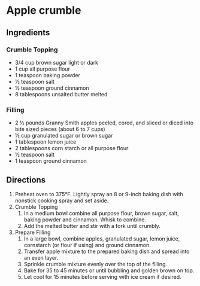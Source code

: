 Apple crumble
=============

Ingredients
-----------

### Crumble Topping
- 3/4 cup brown sugar light or dark
- 1 cup all purpose flour
- 1 teaspoon baking powder
- ½ teaspoon salt
- ½ teaspoon ground cinnamon
- 8 tablespoons unsalted butter melted

### Filling
- 2 ½ pounds Granny Smith apples peeled, cored, and sliced or diced into bite sized pieces (about 6 to 7 cups)
- ½ cup granulated sugar or brown sugar
- 1 tablespoon lemon juice
- 2 tablespoons corn starch or all purpose flour
- ½ teaspoon salt
- 1 teaspoon ground cinnamon


Directions
----------

1. Preheat oven to 375°F. Lightly spray an 8 or 9-inch baking dish with nonstick cooking spray and set aside.
2. Crumble Topping
    1. In a medium bowl combine all purpose flour, brown sugar, salt, baking powder and cinnamon. Whisk to combine.
    2. Add the melted butter and stir with a fork until crumbly.
3. Prepare Filling
    1. In a large bowl, combine apples, granulated sugar, lemon juice, cornstarch (or flour if using) and ground cinnamon.
    2. Transfer apple mixture to the prepared baking dish and spread into an even layer.
    3. Sprinkle crumble mixture evenly over the top of the filling.
    4. Bake for 35 to 45 minutes or until bubbling and golden brown on top.
    5. Let cool for 15 minutes before serving with ice cream if desired.
